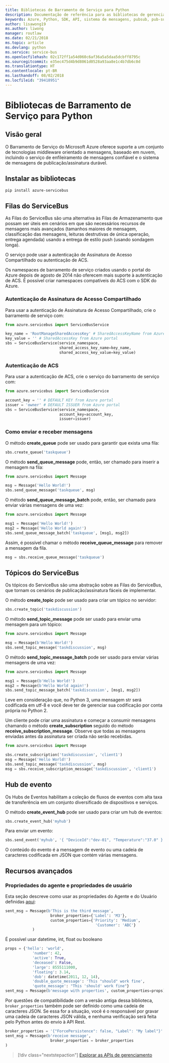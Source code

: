 ```yaml
---
title: Bibliotecas de Barramento de Serviço para Python
description: Documentação de referência para as bibliotecas de gerenciamento e de cliente de Python para Barramento de Serviço
keywords: Azure, Python, SDK, API, sistema de mensagens, pubsub, pub-sub, agente de mensagens
author: lisawong19
ms.author: liwong
manager: routlaw
ms.date: 02/21/2018
ms.topic: article
ms.devlang: python
ms.service: service-bus
ms.openlocfilehash: 02c172ff1a54d060c6af36a5a5daa5dcbff8795c
ms.sourcegitcommit: e35ec475d4b9d8061d0528a93aa8e1c4b7db6c0d
ms.translationtype: HT
ms.contentlocale: pt-BR
ms.lasthandoff: 08/02/2018
ms.locfileid: "39418951"
---
```

# <a name="service-bus-libraries-for-python"></a>Bibliotecas de Barramento de Serviço para Python

## <a name="overview"></a>Visão geral

O Barramento de Serviço do Microsoft Azure oferece suporte a um conjunto de tecnologias middleware orientado a mensagens, baseado em nuvem, incluindo o serviço de enfileiramento de mensagens confiável e o sistema de mensagens de publicação/assinatura durável. 

## <a name="install-the-libraries"></a>Instalar as bibliotecas
```bash
pip install azure-servicebus
```

## <a name="servicebus-queues"></a>Filas do ServiceBus
As Filas do ServiceBus são uma alternativa às Filas de Armazenamento que possam ser úteis em cenários em que são necessários recursos de mensagens mais avançados (tamanhos maiores de mensagem, classificação das mensagens, leituras destrutivas de única operação, entrega agendada) usando a entrega de estilo push (usando sondagem longa).

O serviço pode usar a autenticação de Assinatura de Acesso Compartilhado ou autenticação de ACS.

Os namespaces de barramento de serviço criados usando o portal do Azure depois de agosto de 2014 não oferecem mais suporte à autenticação de ACS. É possível criar namespaces compatíveis do ACS com o SDK do Azure.

### <a name="shared-access-signature-authentication"></a>Autenticação de Assinatura de Acesso Compartilhado

Para usar a autenticação de Assinatura de Acesso Compartilhado, crie o barramento de serviço com:

```python
from azure.servicebus import ServiceBusService

key_name = 'RootManageSharedAccessKey' # SharedAccessKeyName from Azure portal
key_value = '' # SharedAccessKey from Azure portal
sbs = ServiceBusService(service_namespace,
                        shared_access_key_name=key_name,
                        shared_access_key_value=key_value)
```

### <a name="acs-authentication"></a>Autenticação de ACS

Para usar a autenticação de ACS, crie o serviço do barramento de serviço com:

```python
from azure.servicebus import ServiceBusService

account_key = '' # DEFAULT KEY from Azure portal
issuer = 'owner' # DEFAULT ISSUER from Azure portal
sbs = ServiceBusService(service_namespace,
                        account_key=account_key,
                        issuer=issuer)
```
### <a name="sending-and-receiving-messages"></a>Como enviar e receber mensagens

O método **create\_queue** pode ser usado para garantir que exista uma fila:

```python
sbs.create_queue('taskqueue')
```
O método **send\_queue\_message** pode, então, ser chamado para inserir a mensagem na fila:

```python
from azure.servicebus import Message

msg = Message('Hello World!')
sbs.send_queue_message('taskqueue', msg)
```
O método **send\_queue\_message_batch** pode, então, ser chamado para enviar várias mensagens de uma vez:

```python
from azure.servicebus import Message

msg1 = Message('Hello World!')
msg2 = Message('Hello World again!')
sbs.send_queue_message_batch('taskqueue', [msg1, msg2])
```
Assim, é possível chamar o método **receive\_queue\_message** para remover a mensagem da fila.

```python
msg = sbs.receive_queue_message('taskqueue')
```

## <a name="servicebus-topics"></a>Tópicos do ServiceBus

Os tópicos do ServiceBus são uma abstração sobre as Filas do ServiceBus, que tornam os cenários de publicação/assinatura fáceis de implementar.

O método **create\_topic** pode ser usado para criar um tópico no servidor:

```python
sbs.create_topic('taskdiscussion')
```
O método **send\_topic\_message** pode ser usado para enviar uma mensagem para um tópico:

```python
from azure.servicebus import Message

msg = Message(b'Hello World!')
sbs.send_topic_message('taskdiscussion', msg)
```

O método **send\_topic\_message_batch** pode ser usado para enviar várias mensagens de uma vez:

```python
from azure.servicebus import Message

msg1 = Message(b'Hello World!')
msg2 = Message(b'Hello World again!')
sbs.send_topic_message_batch('taskdiscussion', [msg1, msg2])
```

Leve em consideração que, no Python 3, uma mensagem str será codificada em utf-8 e você deve ter de gerenciar sua codificação por conta própria no Python 2.

Um cliente pode criar uma assinatura e começar a consumir mensagens chamando o método **create\_subscription** seguido do método **receive\_subscription\_message**. Observe que todas as mensagens enviadas antes da assinatura ser criada não serão recebidas.

```python
from azure.servicebus import Message

sbs.create_subscription('taskdiscussion', 'client1')
msg = Message('Hello World!')
sbs.send_topic_message('taskdiscussion', msg)
msg = sbs.receive_subscription_message('taskdiscussion', 'client1')
```

## <a name="event-hub"></a>Hub de evento

Os Hubs de Eventos habilitam a coleção de fluxos de eventos com alta taxa de transferência em um conjunto diversificado de dispositivos e serviços.

O método **create\_event\_hub** pode ser usado para criar um hub de eventos:

```python
sbs.create_event_hub('myhub')
```
Para enviar um evento:

```python
sbs.send_event('myhub', '{ "DeviceId":"dev-01", "Temperature":"37.0" }')
```
O conteúdo do evento é a mensagem de evento ou uma cadeia de caracteres codificada em JSON que contém várias mensagens.

## <a name="advanced-features"></a>Recursos avançados

### <a name="broker-properties-and-user-properties"></a>Propriedades do agente e propriedades de usuário

Esta seção descreve como usar as propriedades do Agente e do Usuário definidas [aqui](https://docs.microsoft.com/rest/api/servicebus/message-headers-and-properties):

```python
sent_msg = Message(b'This is the third message',
                    broker_properties={'Label': 'M3'},
                    custom_properties={'Priority': 'Medium',
                                        'Customer': 'ABC'}
            )
```
É possível usar datetime, int, float ou booleano

```python
props = {'hello': 'world',
            'number': 42,
            'active': True,
            'deceased': False,
            'large': 8555111000,
            'floating': 3.14,
            'dob': datetime(2011, 12, 14),
            'double_quote_message': 'This "should" work fine',
            'quote_message': "This 'should' work fine"}
sent_msg = Message(b'message with properties', custom_properties=props)
```
Por questões de compatibilidade com a versão antiga dessa biblioteca, `broker_properties` também pode ser definido como uma cadeia de caracteres JSON.
Se essa for a situação, você é o responsável por gravar uma cadeia de caracteres JSON válida, e nenhuma verificação será feita pelo Python antes do envio à API Rest.

```python
broker_properties = '{"ForcePersistence": false, "Label": "My label"}'
sent_msg = Message(b'receive message',
                    broker_properties = broker_properties
)
```

> [!div class="nextstepaction"]
> [Explorar as APIs de gerenciamento](/python/api/overview/azure/servicebus/management)
